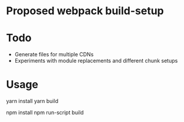 # Proposed webpack build-setup

# Todo
* Generate files for multiple CDNs
* Experiments with module replacements and different chunk setups

# Usage
yarn install
yarn build

npm install
npm run-script build
